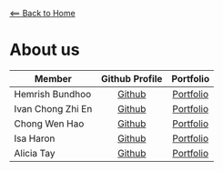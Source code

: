 [<== Back to Home](README.md)

# About us

Member | Github Profile | Portfolio 
-----|:--------------:|:---------:
Hemrish Bundhoo | [Github](https://github.com/H-horizon) | [Portfolio](team/h-horizon.md)
Ivan Chong Zhi En | [Github](https://github.com/ivanchongzhien) | [Portfolio](team/ivanchongzhien.md)
Chong Wen Hao | [Github](https://github.com/8kdesign) | [Portfolio](team/8kdesign.md)
Isa Haron | [Github](https://github.com/isaharon) | [Portfolio](/team/isaharon.md)
Alicia Tay | [Github](https://github.com/aliciatay-zls/) | [Portfolio](team/aliciatay-zls.md)
